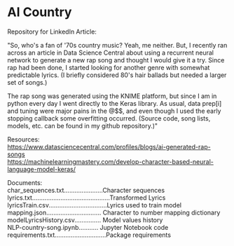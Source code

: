 <h1> AI Country</h1>

Repository for LinkedIn Article:  


"So, who's a fan of '70s country music?  Yeah, me neither.  But, I recently ran across an article in Data Science Central about using a recurrent neural network to generate a new rap song and thought I would give it a try.  Since rap had been done, I started looking for another genre with somewhat predictable lyrics.  (I briefly considered 80's hair ballads but needed a larger set of songs.)  

The rap song was generated using the KNIME platform, but since I am in python every day I went directly to the Keras library.  As usual, data prep[i] and tuning were major pains in the @$$, and even though I used the early stopping callback some overfitting occurred.  (Source code, song lists, models, etc. can be found in my github repository.)"





Resources:<br>
https://www.datasciencecentral.com/profiles/blogs/ai-generated-rap-songs<br>
https://machinelearningmastery.com/develop-character-based-neural-language-model-keras/<br>


Documents:<br>
char_sequences.txt......................Character sequences<br>
lyrics.txt............................................Transformed Lyrics<br>
lyricsTrain.csv.................................Lyrics used to train model<br>
mapping.json...............................              Character to number mapping dictionary<br>
modelLyricsHistory.csv...............   Model values history<br>
NLP-country-song.ipynb...........   Jupyter Notebook code<br>
requirements.txt.............................Package requirements<br>


